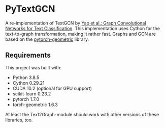 # PyTextGCN

A re-implementation of TextGCN by [Yao et al.: Graph Convolutional Networks for Text Classification](https://arxiv.org/abs/1809.05679).
This implementation uses Cython for the text-to-graph transformation, making it rather fast.
Graphs and GCN are based on the [pytorch-geometric](https://github.com/rusty1s/pytorch_geometric) library.

## Requirements

This project was built with:

- Python 3.8.5
- Cython 0.29.21
- CUDA 10.2 (optional for GPU support)
- scikit-learn 0.23.2
- pytorch 1.7.0
- torch-geometric 1.6.3

At least the Text2Graph-module should work with other versions of these libraries, too.